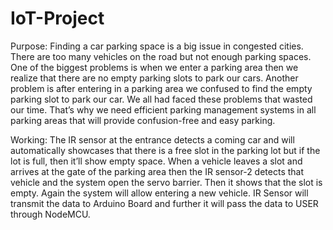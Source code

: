 # IoT-Project
Purpose:
 Finding a car parking space is a big issue in congested cities. There are too many vehicles on the road but not enough parking spaces. One of the biggest problems is when we enter a parking area then we realize      that there are no empty parking slots to park our cars. Another problem is after entering in a parking area we confused to find the empty parking slot to park our car. We all had faced these problems that wasted     our time. That’s why we need efficient parking management systems in all parking areas that will provide confusion-free and easy parking.

Working:
 The IR sensor at the entrance detects a coming car and will automatically showcases that there is a free slot in the parking lot but if the lot is full, then it’ll show empty space. When a vehicle leaves a slot and  arrives at the gate of the parking area then the IR sensor-2 detects that vehicle and the system open the servo barrier. Then it shows that the slot is empty. Again the system will allow entering a new vehicle. IR   Sensor will transmit the data to Arduino Board and further it will pass the data to USER through NodeMCU.
